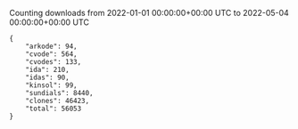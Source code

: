 
Counting downloads from 2022-01-01 00:00:00+00:00 UTC to 2022-05-04 00:00:00+00:00 UTC

```
{
    "arkode": 94,
    "cvode": 564,
    "cvodes": 133,
    "ida": 210,
    "idas": 90,
    "kinsol": 99,
    "sundials": 8440,
    "clones": 46423,
    "total": 56053
}
```
